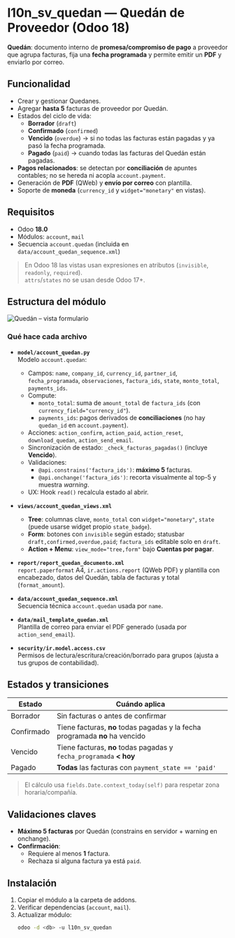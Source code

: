 # l10n_sv_quedan — Quedán de Proveedor (Odoo 18)

**Quedán**: documento interno de **promesa/compromiso de pago** a proveedor que agrupa facturas, fija una **fecha programada** y permite emitir un **PDF** y enviarlo por correo.



## Funcionalidad

- Crear y gestionar Quedanes.
- Agregar **hasta 5** facturas de proveedor por Quedán.
- Estados del ciclo de vida:  
  - **Borrador** (`draft`)  
  - **Confirmado** (`confirmed`)  
  - **Vencido** (`overdue`) → si no todas las facturas están pagadas y ya pasó la fecha programada.  
  - **Pagado** (`paid`) → cuando todas las facturas del Quedán están pagadas.
- **Pagos relacionados**: se detectan por **conciliación** de apuntes contables; no se hereda ni acopla `account.payment`.
- Generación de **PDF** (QWeb) y **envío por correo** con plantilla.
- Soporte de **moneda** (`currency_id` y `widget="monetary"` en vistas).



## Requisitos

- Odoo **18.0**
- Módulos: `account`, `mail`
- Secuencia `account.quedan` (incluida en `data/account_quedan_sequence.xml`)

> En Odoo 18 las vistas usan expresiones en atributos (`invisible`, `readonly`, `required`).  
> `attrs`/`states` no se usan desde Odoo 17+.



## Estructura del módulo

![Quedán – vista formulario](l10n_sv_quedan/static/description/screenshot.png)


### Qué hace cada archivo

- **`model/account_quedan.py`**  
  Modelo `account.quedan`:
  - Campos: `name`, `company_id`, `currency_id`, `partner_id`, `fecha_programada`, `observaciones`, `factura_ids`, `state`, `monto_total`, `payments_ids`.
  - Compute:
    - `monto_total`: suma de `amount_total` de `factura_ids` (con `currency_field="currency_id"`).
    - `payments_ids`: pagos derivados de **conciliaciones** (no hay `quedan_id` en `account.payment`).
  - Acciones: `action_confirm`, `action_paid`, `action_reset`, `download_quedan`, `action_send_email`.
  - Sincronización de estado: `_check_facturas_pagadas()` (incluye **Vencido**).
  - Validaciones:
    - `@api.constrains('factura_ids')`: **máximo 5** facturas.
    - `@api.onchange('factura_ids')`: recorta visualmente al top-5 y muestra *warning*.
  - UX: Hook `read()` recalcula estado al abrir.

- **`views/account_quedan_views.xml`**  
  - **Tree**: columnas clave, `monto_total` con `widget="monetary"`, `state` (puede usarse widget propio `state_badge`).
  - **Form**: botones con `invisible` según estado; statusbar `draft,confirmed,overdue,paid`; `factura_ids` editable solo en `draft`.
  - **Action + Menu**: `view_mode="tree,form"` bajo **Cuentas por pagar**.

- **`report/report_quedan_documento.xml`**  
  `report.paperformat` A4, `ir.actions.report` (QWeb PDF) y plantilla con encabezado, datos del Quedán, tabla de facturas y total (`format_amount`).

- **`data/account_quedan_sequence.xml`**  
  Secuencia técnica `account.quedan` usada por `name`.

- **`data/mail_template_quedan.xml`**  
  Plantilla de correo para enviar el PDF generado (usada por `action_send_email`).

- **`security/ir.model.access.csv`**  
  Permisos de lectura/escritura/creación/borrado para grupos (ajusta a tus grupos de contabilidad).



## Estados y transiciones

| Estado     | Cuándo aplica                                                                   |
|------------|----------------------------------------------------------------------------------|
| Borrador   | Sin facturas o antes de confirmar                                               |
| Confirmado | Tiene facturas, **no** todas pagadas y la fecha programada **no** ha vencido    |
| Vencido    | Tiene facturas, **no** todas pagadas y `fecha_programada` **< hoy**             |
| Pagado     | **Todas** las facturas con `payment_state == 'paid'`                            |

> El cálculo usa `fields.Date.context_today(self)` para respetar zona horaria/compañía.



## Validaciones claves

- **Máximo 5 facturas** por Quedán (constrains en servidor + warning en onchange).
- **Confirmación**:
  - Requiere al menos **1** factura.
  - Rechaza si alguna factura ya está `paid`.



## Instalación

1. Copiar el módulo a la carpeta de addons.
2. Verificar dependencias (`account`, `mail`).
3. Actualizar módulo:
   ```bash
   odoo -d <db> -u l10n_sv_quedan
